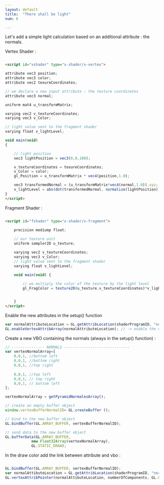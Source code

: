```yaml
---
layout: default
title:  "There shall be light"
num: 6

---
```


Let's add a simple light calculation based on an additional attribute : the normals.

Vertex Shader : 

~~~ html

<script id="vshader" type="x-shader/x-vertex">

attribute vec3 position;
attribute vec3 color;
attribute vec2 texureCoordinates;

// we declare a new input attribute : the texture coordinates
attribute vec3 normal;

uniform mat4 u_transformMatrix;

varying vec2 v_textureCoordinates;
varying vec3 v_Color;

// light value sent to the fragment shader
varying float v_lightLevel;

void main(void) 
{ 

    // light position
    vec3 lightPosition = vec3(0,0,100);

    v_textureCoordinates = texureCoordinates;
    v_Color = color;
    gl_Position = u_transformMatrix * vec4(position,1.0);

    vec3 transformedNormal = (u_transformMatrix*vec4(normal,1.0)).xyz;
    v_lightLevel = abs(dot(transformedNormal, normalize(lightPosition))); 
}
</script>

~~~

Fragment Shader : 

~~~ html

<script id="fshader" type="x-shader/x-fragment">
    
    precision mediump float;

    // our texture unit
    uniform sampler2D u_texture;

    varying vec2 v_textureCoordinates;
    varying vec3 v_Color;
    // light value sent to the fragment shader
    varying float v_lightLevel;

    void main(void) {
        
        // we multiply the color of the texture by the light level
        gl_FragColor = texture2D(u_texture,v_textureCoordinates)*v_lightLevel*2.0;


    }
</script>
~~~

Enable the new attributes in the setup() function

~~~ JavaScript
var normalAttributeLocation = GL.getAttribLocation(shaderProgramID, "normal");
GL.enableVertexAttribArray(normalAttributeLocation); // -> enable the new texture coord attribute here
~~~~

Create a new VBO containing the normals (always in the setup() function) : 

~~~ Javascript
// --------------- NORMALS ------------------------------
var vertexNormalArray=[
    0,0,1, //bottom left
    0,0,1, //bottom right
    0,0,1, //top right
    
    0,0,1, //top left
    0,0,1, // top right
    0,0,1, // bottom left
];

vertexNormalArray = getPyramidNormalesArray();

// create an empty buffer object
window.vertexBufferNormalID= GL.createBuffer ();

// bind to the new buffer object
GL.bindBuffer(GL.ARRAY_BUFFER, vertexBufferNormalID);

// send data to the new buffer object
GL.bufferData(GL.ARRAY_BUFFER,
            new Float32Array(vertexNormalArray),
            GL.STATIC_DRAW);
~~~		


In the draw color add the link between attribute and vbo : 

~~~ JavaScript

GL.bindBuffer(GL.ARRAY_BUFFER, vertexBufferNormalID);
var normalAttibuteLocation = GL.getAttribLocation(shaderProgramID, "normal")
GL.vertexAttribPointer(normalAttibuteLocation, numberOfComponents, GL.FLOAT, false,0,0) ;

~~~